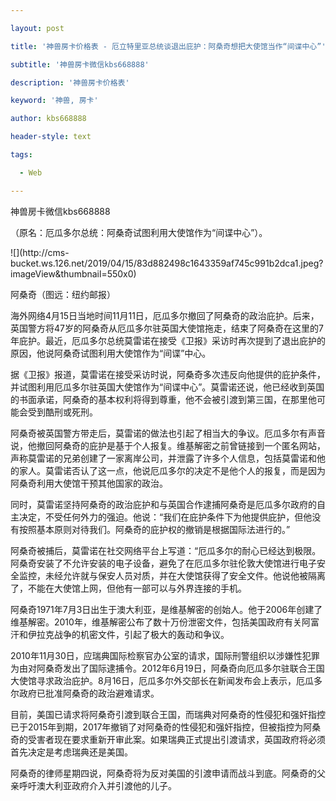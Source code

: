 ---
layout: post
title: '神兽房卡价格表 - 厄立特里亚总统谈退出庇护：阿桑奇想把大使馆当作“间谍中心”'
subtitle: '神兽房卡微信kbs668888'
description: '神兽房卡价格表'
keyword: '神兽, 房卡'
author: kbs668888
header-style: text
tags:
  - Web
---
神兽房卡微信kbs668888

（原名：厄瓜多尔总统：阿桑奇试图利用大使馆作为“间谍中心”）。

![](http://cms-
bucket.ws.126.net/2019/04/15/83d882498c1643359af745c991b2dca1.jpeg?imageView&thumbnail=550x0)  

阿桑奇（图远：纽约邮报）

海外网络4月15日当地时间11月11日，厄瓜多尔撤回了阿桑奇的政治庇护。后来，英国警方将47岁的阿桑奇从厄瓜多尔驻英国大使馆拖走，结束了阿桑奇在这里的7年庇护。最近，厄瓜多尔总统莫雷诺在接受《卫报》采访时再次提到了退出庇护的原因，他说阿桑奇试图利用大使馆作为“间谍”中心。

据《卫报》报道，莫雷诺在接受采访时说，阿桑奇多次违反向他提供的庇护条件，并试图利用厄瓜多尔驻英国大使馆作为“间谍中心”。莫雷诺还说，他已经收到英国的书面承诺，阿桑奇的基本权利将得到尊重，他不会被引渡到第三国，在那里他可能会受到酷刑或死刑。

阿桑奇被英国警方带走后，莫雷诺的做法也引起了相当大的争议。厄瓜多尔有声音说，他撤回阿桑奇的庇护是基于个人报复。维基解密之前曾链接到一个匿名网站，声称莫雷诺的兄弟创建了一家离岸公司，并泄露了许多个人信息，包括莫雷诺和他的家人。莫雷诺否认了这一点，他说厄瓜多尔的决定不是他个人的报复，而是因为阿桑奇利用大使馆干预其他国家的政治。

同时，莫雷诺坚持阿桑奇的政治庇护和与英国合作逮捕阿桑奇是厄瓜多尔政府的自主决定，不受任何外力的强迫。他说：“我们在庇护条件下为他提供庇护，但他没有按照基本原则对待我们。阿桑奇的庇护权的撤销是根据国际法进行的。”

阿桑奇被捕后，莫雷诺在社交网络平台上写道：“厄瓜多尔的耐心已经达到极限。阿桑奇安装了不允许安装的电子设备，避免了在厄瓜多尔驻伦敦大使馆进行电子安全监控，未经允许就与保安人员对质，并在大使馆获得了安全文件。他说他被隔离了，不能在大使馆上网，但他有一部可以与外界连接的手机。

阿桑奇1971年7月3日出生于澳大利亚，是维基解密的创始人。他于2006年创建了维基解密。2010年，维基解密公布了数十万份泄密文件，包括美国政府有关阿富汗和伊拉克战争的机密文件，引起了极大的轰动和争议。

2010年11月30日，应瑞典国际检察官办公室的请求，国际刑警组织以涉嫌性犯罪为由对阿桑奇发出了国际逮捕令。2012年6月19日，阿桑奇向厄瓜多尔驻联合王国大使馆寻求政治庇护。8月16日，厄瓜多尔外交部长在新闻发布会上表示，厄瓜多尔政府已批准阿桑奇的政治避难请求。

目前，美国已请求将阿桑奇引渡到联合王国，而瑞典对阿桑奇的性侵犯和强奸指控已于2015年到期，2017年撤销了对阿桑奇的性侵犯和强奸指控，但被指控为阿桑奇的受害者现在要求重新开审此案。如果瑞典正式提出引渡请求，英国政府将必须首先决定是考虑瑞典还是美国。

阿桑奇的律师星期四说，阿桑奇将为反对美国的引渡申请而战斗到底。阿桑奇的父亲呼吁澳大利亚政府介入并引渡他的儿子。

